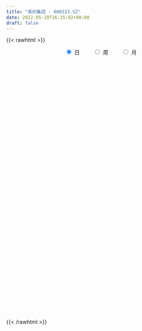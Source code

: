 ```yaml
---
title: "美的集团 - 000333.SZ"
date: 2022-05-20T16:35:02+08:00
draft: false
---
```

{{< rawhtml >}}
    <div style="text-align: center">
        <label style="padding: 1rem;"><input style="margin-right: .5rem" type="radio" name="period" value="D" checked onclick="period_change(this)">日</label>
        <label style="padding: 1rem;"><input style="margin-right: .5rem" type="radio" name="period" value="W" onclick="period_change(this)">周</label>
        <label style="padding: 1rem;"><input style="margin-right: .5rem" type="radio" name="period" value="M" onclick="period_change(this)">月</label>
    </div>
    <div id="chart" style="height: 700px;"></div> 
    <script type="text/javascript">
        const D_v = [273334.64,273410.35,329507.62,304811.13,418092.3,268555.15,225052.69,735330.9300000001,502224.28,360149.44,417467.44,360381.91,296156.6,387415.14,523951.01,473370.82,342846.54,416690.46,283066.03,277274.99,320893.44,251380.05,320755.63,465213.67,445900.3,449701.85,299292.38,388178.63,477386.43,410341.69,434043.58,287028.16,412552.01,306845.68,349799.11,284444.13,446417.83,403184.36,780811.02,410636.62,559597.61,359770.37,290798.3,404955.49,474532.41,334055.15,319702.43,456910.25,305611.68,230947.8,515186.57,428837.59,424513.36,570128.8100000001,618698.75,477829.07,392712.65,419778.74,544452.6,899927.6800000001,426362.29,453382.68,344817.66,513619.21,323715.45,285607.14,305392.65,303013.04,663055.8199999999,414103.11,326173.17,328662.21,301298.22,242164.01,387440.22,253518.79,305609.14,245560.8,453444.2,319641.02,541204.72,427612.83,286807.84,396106.16,389370.22,266823.59,223508.46,210795.81,212937.72,307033.35,396306.58,294662.22,260977.37,239677.87,199430.38,273724.09,332664.6,347514.38,295308.2,218791.16,416133.73,234492.47,215990.19,160558.9,162333.58,204251.07,219018.73,181044.97,302766.09,205973.02,819479.36,430581.06,396448.1,678497.0,277978.6,282021.16,748110.6899999999,339795.98,221362.9,236740.66,186306.32,149609.96,227670.37,237357.91,363320.28,266143.92,214973.17,211401.9,143903.3,194134.31,251029.95,229662.39,224157.18,252709.93,181103.45,140483.78,200021.0,195436.71,180101.01,172928.4,217091.79,281560.18,459961.0,244486.18,587205.74,297742.71,543929.76,253301.23,165669.27,153603.53,204678.41,206579.79,317596.6,224831.08,196541.81,163774.82,275623.36,512720.47,215842.58,218290.08,216733.93,310408.01,613699.22,341889.49,437220.85,352521.63,336945.29,384641.29,267325.85,209969.9,203811.36,213077.18,404010.59,506621.97,302262.21,169130.71,251851.51,179965.04,258965.59,269219.24,212957.84,252227.89,308211.3,400938.08,263156.15,198336.4,226625.61,189392.58,177123.19,153925.11,107090.58,363014.46,195985.6,418996.69,224170.97,483623.95,406334.96,247869.34,262305.56,305204.27,476452.42,577686.7,562758.0699999999,473628.69,356389.96,319186.08,499267.66,529457.8100000001,522664.37,368393.05,306417.15,194039.69,243737.29,236786.7,252163.69,215852.82,252429.58,339002.53,251335.97,457751.7,307531.72,269420.29,226827.29,338124.28,297174.87,211986.59,427416.64,212421.1,154682.05,168494.54,216628.22,279999.54,244698.29,325600.68,632045.89,375710.41,252589.16,575241.01,467907.22,212169.98,215296.84,300571.37,359115.06,225790.89,244320.11,286645.01,228313.67,222697.49,201958.9,266084.69]
const D_histogram = [0.0,-0.0669383476,-0.2378646729,-0.2511301976,-0.1223873863,-0.0687680049,-0.0617615488,0.1585455537,0.3429799925,0.4819654181,0.6109854674,0.7237207871,0.7261032093,0.5987243877,0.385319917,0.1721030917,0.0795870901,-0.0906774986,-0.2131109725,-0.3465241902,-0.4669104023,-0.5506966833,-0.5905792327,-0.6767263883,-0.7449696253,-0.6358951605,-0.630548216,-0.5690816124,-0.6109352231,-0.6450383852,-0.5044616966,-0.3793194085,-0.2733757833,-0.1799289327,-0.2130369806,-0.2173087321,-0.0777046077,-0.1109718781,-0.2990961614,-0.3625018666,-0.256156137,-0.1868888143,-0.1702319111,-0.0402547622,0.1923180515,0.2914944321,0.2992826185,0.2078567551,0.1804561325,0.1323072465,0.0038149866,-0.045139771,-0.1468719364,-0.3360048434,-0.6330560233,-0.6514343642,-0.6113986495,-0.5233300173,-0.2579695247,0.2500574974,0.5147537311,0.6654927366,0.7698483172,0.9444820324,1.0408147321,0.9976847628,0.8613857235,0.7803618931,0.908121809,0.8408023638,0.8244931081,0.6055591727,0.4369229798,0.2151211769,0.0528197216,-0.1429342479,-0.3407717865,-0.4592063535,-0.6284693684,-0.7018607125,-0.5099652848,-0.3591633439,-0.1895123777,0.0619870719,0.2761574241,0.3784928424,0.3789779716,0.3836591909,0.2749788093,0.0282020851,-0.251415281,-0.450869825,-0.4048016331,-0.4928782033,-0.4748605747,-0.4093526674,-0.2470185551,-0.027475234,0.1162857766,0.1619888398,0.3712951057,0.3956339448,0.4269437934,0.3859800404,0.2850298392,0.262166365,0.145257406,0.0798610174,-0.0821046867,-0.0776641136,0.2358756211,0.2845606091,0.1461701085,-0.1433974815,-0.2480083707,-0.2606371482,0.0019846265,0.0378978345,-0.0377074929,0.0052718698,0.0328825546,0.0276401004,-0.0700962043,-0.0916109196,0.0559624254,0.1529581458,0.224306672,0.271499526,0.2449379753,0.0919342968,-0.0259341904,-0.1046936475,-0.1820145987,-0.1799372921,-0.2356453299,-0.2807187001,-0.335907307,-0.3778228537,-0.3592210855,-0.3538987655,-0.3665829707,-0.2620557222,-0.0729904024,0.0380634248,0.2519424101,0.3557490521,0.4717421415,0.3999556065,0.2899052266,0.2088433279,0.0380433384,-0.0129335594,0.0847317135,0.1330421465,0.1769383046,0.2121724102,0.2779372935,0.4378912008,0.4368995822,0.4055624093,0.349541852,0.3886802697,0.4436816031,0.3643321434,0.4651176975,0.4950518405,0.3362049575,0.1227540657,-0.1548551986,-0.3531110364,-0.4042781277,-0.4081505717,-0.2753090673,0.0300595944,0.1339272405,0.161907337,0.0830509077,0.061791293,-0.0723656349,-0.2656195113,-0.2860670109,-0.3177324862,-0.1823755226,-0.2827784768,-0.3061487951,-0.3833364558,-0.4784867752,-0.435865669,-0.4549135719,-0.3982599641,-0.3619524704,-0.4817892531,-0.5108719406,-0.6392887594,-0.6941420693,-0.7762871556,-0.6773715338,-0.6613413663,-0.6225667029,-0.6224803909,-0.7741406348,-0.9894999708,-1.0710575646,-1.08819952,-0.9875596748,-1.0203378617,-1.1071689777,-0.9093739305,-0.5976363585,-0.3258261563,-0.1340292537,0.0348822771,0.1352050336,0.1971812571,0.1631394042,0.1469091804,0.087475729,0.2272413799,0.3340449835,0.5159366991,0.6199475819,0.6350936741,0.6139975528,0.4677837208,0.5082086673,0.4740756231,0.5866492159,0.642262087,0.5933380768,0.5317970224,0.4981852218,0.3684718392,0.3421134446,0.1998957937,-0.0960088892,-0.1795879133,-0.1974086204,0.0590289566,0.3333900318,0.4691876136,0.4244325055,0.4006299792,0.38008395,0.2966957817,0.3186515308,0.272016838,0.3118509988,0.2786387734,0.1975575707,0.210888542]
const D_fast = [0.0,-0.0836729345,-0.314065428,-0.3901135022,-0.2919675374,-0.2555401572,-0.2639740883,-0.0040305974,0.2661488396,0.5256256197,0.8073920358,1.1010575522,1.2849657768,1.3072680521,1.1901935607,1.0200025084,0.9473832792,0.7544493158,0.5787380988,0.3586938336,0.1215800209,-0.0998804309,-0.2874077885,-0.5427365412,-0.7972221846,-0.8471215099,-0.9994116193,-1.0802154189,-1.2748028353,-1.4701655937,-1.4557043293,-1.4253918933,-1.3877922139,-1.3393275965,-1.4256948895,-1.484293824,-1.3641158516,-1.4251260915,-1.6880244151,-1.842055587,-1.7997488916,-1.7772037726,-1.8031048471,-1.6831913887,-1.4025390622,-1.2304890735,-1.1478802325,-1.1873419071,-1.1696284966,-1.184700571,-1.3122390843,-1.3724787846,-1.5109289341,-1.7840630519,-2.2393782377,-2.4206151697,-2.5334291173,-2.5761929895,-2.3753248781,-1.8047834816,-1.4113988151,-1.0942866255,-0.7974689655,-0.3867147423,-0.0301783595,0.1761128619,0.2551602534,0.3692268963,0.7240172644,0.8668984103,1.0567124315,0.9891682894,0.9297628414,0.7617413327,0.6126448078,0.3811572763,0.0981267912,-0.1351093643,-0.4614897213,-0.7103462435,-0.645942137,-0.5849310321,-0.4626581603,-0.1956619427,0.0875477655,0.2845063944,0.3797360164,0.4803320335,0.4403963543,0.2006701514,-0.141801035,-0.4539730353,-0.5091052516,-0.7204013727,-0.8210988878,-0.8579291473,-0.7573496738,-0.5446751612,-0.3718427065,-0.2856424333,0.016487609,0.1397349343,0.2777807313,0.3333119884,0.3036192469,0.346297364,0.2657027565,0.2202716223,0.0377797466,0.0228042912,0.3953129312,0.5151380715,0.413290098,0.0878731376,-0.0787398443,-0.1565279089,0.1065900224,0.1519776892,0.0669454886,0.1112428187,0.1470741421,0.148741713,0.0334813572,-0.010936088,0.1506278634,0.2858631203,0.4132883145,0.5283560499,0.5630289931,0.4330088888,0.308656854,0.203723985,0.0808993842,0.0379923677,-0.0766270026,-0.1918800477,-0.3310454814,-0.4674167416,-0.5386202447,-0.6217726161,-0.7261025639,-0.687089246,-0.5162715268,-0.3957018434,-0.1188372556,0.0739066494,0.3078352741,0.3360376408,0.2984635675,0.2696125008,0.1083233459,0.0541130583,0.1729612596,0.2545322292,0.3426629634,0.4309401715,0.5661893783,0.8356160858,0.9438493627,1.0139027921,1.0452676979,1.181576183,1.3474979172,1.3592314933,1.5762964718,1.729993575,1.6551979313,1.472435556,1.156112492,0.869578895,0.7173422718,0.611432185,0.6754464225,0.9883299828,1.125679439,1.1941363697,1.1360426674,1.1302308759,0.9779825393,0.7183237851,0.6263595328,0.5152609359,0.6050240188,0.4339264454,0.3340189284,0.1609971538,-0.0537748594,-0.1201201705,-0.2528964664,-0.2958078497,-0.3499884736,-0.5902725695,-0.7470732422,-1.0353122508,-1.263701078,-1.5399179532,-1.6103452149,-1.7596503889,-1.8765174012,-2.0320511869,-2.3772465896,-2.8399809182,-3.1893029032,-3.4784947386,-3.6247448121,-3.9126074644,-4.2762308249,-4.3057792603,-4.143450778,-3.9530971148,-3.7948075256,-3.6171754255,-3.4830514106,-3.3717798729,-3.3650368747,-3.3445398034,-3.3821043225,-3.1855283267,-2.9952134772,-2.6843375869,-2.4253398085,-2.2514202978,-2.119017031,-2.1482849327,-1.9808078194,-1.8964219578,-1.637186061,-1.4210076682,-1.3215971592,-1.2501889579,-1.1592544532,-1.1968498759,-1.1376799094,-1.2299236118,-1.5498305171,-1.6783065195,-1.7454793816,-1.4742845656,-1.1165759824,-0.8634814972,-0.802128479,-0.7257735105,-0.6512985521,-0.6605127751,-0.5588941432,-0.5375246265,-0.419727716,-0.3832802481,-0.4149720581,-0.3489189514]
const D_slow = [0.0,-0.0167345869,-0.0762007551,-0.1389833045,-0.1695801511,-0.1867721523,-0.2022125395,-0.1625761511,-0.076831153,0.0436602016,0.1964065684,0.3773367652,0.5588625675,0.7085436644,0.8048736437,0.8478994166,0.8677961891,0.8451268145,0.7918490713,0.7052180238,0.5884904232,0.4508162524,0.3031714442,0.1339898471,-0.0522525592,-0.2112263493,-0.3688634033,-0.5111338064,-0.6638676122,-0.8251272085,-0.9512426327,-1.0460724848,-1.1144164306,-1.1593986638,-1.2126579089,-1.2669850919,-1.2864112439,-1.3141542134,-1.3889282537,-1.4795537204,-1.5435927546,-1.5903149582,-1.632872936,-1.6429366266,-1.5948571137,-1.5219835057,-1.447162851,-1.3951986622,-1.3500846291,-1.3170078175,-1.3160540708,-1.3273390136,-1.3640569977,-1.4480582085,-1.6063222144,-1.7691808054,-1.9220304678,-2.0528629721,-2.1173553533,-2.054840979,-1.9261525462,-1.7597793621,-1.5673172827,-1.3311967747,-1.0709930916,-0.8215719009,-0.6062254701,-0.4111349968,-0.1841045445,0.0260960464,0.2322193234,0.3836091166,0.4928398616,0.5466201558,0.5598250862,0.5240915242,0.4388985776,0.3240969892,0.1669796471,-0.008485531,-0.1359768522,-0.2257676882,-0.2731457826,-0.2576490146,-0.1886096586,-0.093986448,0.0007580449,0.0966728426,0.1654175449,0.1724680662,0.109614246,-0.0031032103,-0.1043036185,-0.2275231694,-0.3462383131,-0.4485764799,-0.5103311187,-0.5171999272,-0.4881284831,-0.4476312731,-0.3548074967,-0.2558990105,-0.1491630621,-0.052668052,0.0185894078,0.084130999,0.1204453505,0.1404106049,0.1198844332,0.1004684048,0.1594373101,0.2305774624,0.2671199895,0.2312706191,0.1692685264,0.1041092394,0.104605396,0.1140798546,0.1046529814,0.1059709489,0.1141915875,0.1211016126,0.1035775615,0.0806748316,0.094665438,0.1329049744,0.1889816424,0.2568565239,0.3180910178,0.341074592,0.3345910444,0.3084176325,0.2629139829,0.2179296598,0.1590183273,0.0888386523,0.0048618256,-0.0895938878,-0.1793991592,-0.2678738506,-0.3595195933,-0.4250335238,-0.4432811244,-0.4337652682,-0.3707796657,-0.2818424027,-0.1639068673,-0.0639179657,0.008558341,0.0607691729,0.0702800075,0.0670466177,0.0882295461,0.1214900827,0.1657246588,0.2187677614,0.2882520847,0.3977248849,0.5069497805,0.6083403828,0.6957258458,0.7928959133,0.9038163141,0.9948993499,1.1111787743,1.2349417344,1.3189929738,1.3496814902,1.3109676906,1.2226899315,1.1216203995,1.0195827566,0.9507554898,0.9582703884,0.9917521985,1.0322290328,1.0529917597,1.0684395829,1.0503481742,0.9839432964,0.9124265437,0.8329934221,0.7873995415,0.7167049222,0.6401677235,0.5443336095,0.4247119158,0.3157454985,0.2020171055,0.1024521145,0.0119639969,-0.1084833164,-0.2362013016,-0.3960234914,-0.5695590087,-0.7636307976,-0.9329736811,-1.0983090226,-1.2539506984,-1.4095707961,-1.6031059548,-1.8504809475,-2.1182453386,-2.3902952186,-2.6371851373,-2.8922696027,-3.1690618472,-3.3964053298,-3.5458144194,-3.6272709585,-3.6607782719,-3.6520577026,-3.6182564442,-3.56896113,-3.5281762789,-3.4914489838,-3.4695800516,-3.4127697066,-3.3292584607,-3.2002742859,-3.0452873905,-2.8865139719,-2.7330145837,-2.6160686535,-2.4890164867,-2.3704975809,-2.2238352769,-2.0632697552,-1.914935236,-1.7819859804,-1.6574396749,-1.5653217151,-1.479793354,-1.4298194055,-1.4538216279,-1.4987186062,-1.5480707613,-1.5333135221,-1.4499660142,-1.3326691108,-1.2265609844,-1.1264034896,-1.0313825021,-0.9572085567,-0.877545674,-0.8095414645,-0.7315787148,-0.6619190215,-0.6125296288,-0.5598074933]
const D_data = [['2021-05-11', 75.6423, 76.799, 75.0835, 77.4461],['2021-05-12', 77.348, 75.7501, 74.9462, 77.348],['2021-05-13', 74.6227, 73.6718, 73.5247, 74.9952],['2021-05-14', 73.8188, 74.9364, 72.1719, 75.0639],['2021-05-17', 75.4854, 76.8579, 75.3678, 77.7892],['2021-05-18', 78.2303, 76.3089, 75.6815, 78.4264],['2021-05-19', 75.5344, 75.8089, 74.9952, 76.2305],['2021-05-20', 77.4461, 79.1126, 76.0442, 79.2695],['2021-05-21', 79.5048, 79.9459, 79.2793, 81.4654],['2021-05-24', 81.0047, 80.5831, 79.3577, 81.3674],['2021-05-25', 81.338, 81.6419, 80.7204, 82.5438],['2021-05-26', 82.2497, 82.6712, 80.8282, 83.3182],['2021-05-27', 83.3182, 82.2497, 81.7889, 83.3575],['2021-05-28', 81.6419, 80.9066, 80.3871, 81.6517],['2021-05-31', 81.0733, 79.4067, 78.1715, 81.0733],['2021-06-01', 79.3185, 78.5931, 77.7598, 79.3185],['2021-06-02', 79.4, 79.5, 78.5, 79.5],['2021-06-03', 79.5, 77.93, 77.48, 79.84],['2021-06-04', 77.41, 77.73, 76.53, 78.5],['2021-06-07', 77.75, 76.78, 76.15, 77.77],['2021-06-08', 76.9, 76.02, 75.63, 77.3],['2021-06-09', 76.27, 75.59, 75.2, 76.62],['2021-06-10', 75.7, 75.4, 74.9, 75.94],['2021-06-11', 75.4, 74.0, 73.51, 75.6],['2021-06-15', 73.87, 73.24, 72.0, 74.5],['2021-06-16', 73.9, 75.0, 73.2, 75.26],['2021-06-17', 75.2, 73.46, 73.3, 75.33],['2021-06-18', 73.33, 73.8, 72.16, 74.21],['2021-06-21', 73.82, 72.0, 71.17, 73.83],['2021-06-22', 71.9, 71.28, 70.88, 72.88],['2021-06-23', 71.21, 73.17, 70.7, 73.29],['2021-06-24', 74.5, 73.2, 72.71, 74.5],['2021-06-25', 73.57, 73.17, 72.58, 73.78],['2021-06-28', 73.18, 73.21, 72.5, 73.9],['2021-06-29', 73.78, 71.46, 71.24, 73.8],['2021-06-30', 71.1, 71.37, 70.85, 71.9],['2021-07-01', 71.3, 73.24, 70.56, 73.39],['2021-07-02', 72.63, 71.1, 70.66, 72.75],['2021-07-05', 70.28, 68.2, 66.78, 70.37],['2021-07-06', 67.66, 68.61, 66.81, 69.35],['2021-07-07', 68.95, 70.39, 68.61, 71.95],['2021-07-08', 70.0, 70.0, 68.86, 70.79],['2021-07-09', 69.55, 69.2, 68.71, 70.58],['2021-07-12', 69.64, 70.7, 68.92, 71.5],['2021-07-13', 70.78, 72.8, 70.58, 73.33],['2021-07-14', 72.45, 72.0, 71.56, 72.8],['2021-07-15', 72.0, 71.17, 70.61, 72.35],['2021-07-16', 71.3, 69.7, 68.8, 71.3],['2021-07-19', 69.79, 70.14, 68.6, 70.3],['2021-07-20', 69.66, 69.61, 69.01, 70.22],['2021-07-21', 69.72, 67.99, 67.81, 69.92],['2021-07-22', 67.99, 68.3, 66.98, 69.89],['2021-07-23', 68.3, 66.96, 66.51, 68.88],['2021-07-26', 65.58, 64.68, 63.87, 66.07],['2021-07-27', 64.67, 61.4, 61.4, 64.98],['2021-07-28', 61.4, 63.28, 61.11, 63.8],['2021-07-29', 64.5, 63.3, 62.63, 64.5],['2021-07-30', 63.09, 63.51, 61.96, 64.08],['2021-08-02', 63.5, 66.08, 62.58, 66.66],['2021-08-03', 65.5, 70.92, 65.18, 72.26],['2021-08-04', 70.4, 69.99, 69.73, 71.68],['2021-08-05', 69.45, 69.9, 69.09, 71.61],['2021-08-06', 70.0, 70.35, 68.05, 71.05],['2021-08-09', 69.6, 72.47, 69.37, 73.5],['2021-08-10', 72.1, 72.85, 70.83, 72.85],['2021-08-11', 72.34, 71.93, 71.87, 73.55],['2021-08-12', 71.5, 70.92, 70.6, 72.47],['2021-08-13', 70.92, 71.61, 69.8, 71.98],['2021-08-16', 71.61, 74.99, 71.45, 75.45],['2021-08-17', 74.98, 73.4, 73.11, 75.5],['2021-08-18', 73.39, 74.5, 72.7, 75.0],['2021-08-19', 74.96, 71.94, 71.87, 75.28],['2021-08-20', 70.99, 72.0, 69.79, 72.49],['2021-08-23', 71.7, 70.61, 70.13, 72.55],['2021-08-24', 70.2, 70.5, 68.18, 71.15],['2021-08-25', 70.1, 69.15, 69.0, 70.7],['2021-08-26', 69.14, 67.93, 67.51, 69.65],['2021-08-27', 67.93, 67.8, 67.38, 68.98],['2021-08-30', 67.95, 65.98, 65.31, 68.11],['2021-08-31', 65.9, 66.0, 65.26, 67.89],['2021-09-01', 66.51, 69.15, 65.18, 69.85],['2021-09-02', 69.58, 69.19, 67.85, 69.58],['2021-09-03', 68.97, 70.04, 68.2, 70.13],['2021-09-06', 70.12, 72.12, 70.11, 73.24],['2021-09-07', 72.7, 73.02, 71.81, 73.93],['2021-09-08', 73.0, 72.72, 72.21, 73.65],['2021-09-09', 72.72, 72.02, 71.23, 73.35],['2021-09-10', 72.02, 72.4, 71.1, 73.0],['2021-09-13', 72.32, 70.98, 70.73, 72.69],['2021-09-14', 71.0, 68.43, 68.21, 71.4],['2021-09-15', 68.01, 66.52, 65.8, 68.42],['2021-09-16', 66.52, 65.95, 65.8, 67.18],['2021-09-17', 66.36, 68.26, 66.09, 68.28],['2021-09-22', 67.0, 66.08, 65.88, 67.3],['2021-09-23', 66.76, 66.79, 66.0, 67.1],['2021-09-24', 66.5, 67.2, 66.09, 68.2],['2021-09-27', 67.19, 68.7, 66.77, 70.39],['2021-09-28', 68.07, 70.27, 67.31, 70.5],['2021-09-29', 69.95, 70.27, 69.28, 70.9],['2021-09-30', 70.27, 69.6, 69.5, 71.13],['2021-10-08', 70.2, 72.5, 69.75, 72.58],['2021-10-11', 72.7, 71.08, 71.08, 73.1],['2021-10-12', 71.11, 71.62, 70.08, 72.58],['2021-10-13', 72.0, 71.0, 70.25, 72.22],['2021-10-14', 71.03, 70.13, 69.65, 71.62],['2021-10-15', 71.0, 71.0, 70.36, 71.78],['2021-10-18', 71.0, 69.62, 69.0, 71.0],['2021-10-19', 69.31, 69.88, 69.05, 70.46],['2021-10-20', 70.0, 68.07, 68.02, 70.5],['2021-10-21', 68.28, 69.68, 68.04, 69.79],['2021-10-22', 69.97, 74.5, 69.95, 75.0],['2021-10-25', 73.99, 72.4, 71.6, 74.3],['2021-10-26', 71.75, 70.02, 70.02, 71.98],['2021-10-27', 69.06, 67.0, 67.0, 69.45],['2021-10-28', 66.5, 68.12, 66.04, 68.35],['2021-10-29', 67.43, 68.77, 67.3, 69.5],['2021-11-01', 71.27, 72.81, 70.65, 73.92],['2021-11-02', 72.81, 70.81, 70.38, 73.39],['2021-11-03', 70.03, 69.32, 69.32, 71.5],['2021-11-04', 70.0, 70.72, 69.49, 71.24],['2021-11-05', 70.31, 70.75, 69.79, 71.81],['2021-11-08', 70.63, 70.44, 69.8, 70.96],['2021-11-09', 70.35, 69.0, 68.37, 70.35],['2021-11-10', 68.69, 69.58, 68.02, 69.8],['2021-11-11', 69.19, 72.04, 68.9, 72.36],['2021-11-12', 71.88, 72.17, 71.6, 73.88],['2021-11-15', 72.0, 72.48, 71.5, 73.0],['2021-11-16', 73.0, 72.73, 72.39, 73.5],['2021-11-17', 72.25, 72.11, 71.52, 73.2],['2021-11-18', 71.83, 70.22, 69.98, 71.84],['2021-11-19', 70.22, 70.0, 69.31, 70.5],['2021-11-22', 69.73, 69.95, 69.5, 70.28],['2021-11-23', 69.94, 69.47, 69.02, 69.94],['2021-11-24', 70.15, 70.15, 69.02, 70.37],['2021-11-25', 70.0, 69.14, 69.08, 70.0],['2021-11-26', 69.0, 68.81, 68.58, 69.45],['2021-11-29', 67.99, 68.17, 67.72, 68.58],['2021-11-30', 67.86, 67.78, 67.67, 69.15],['2021-12-01', 67.67, 68.16, 67.2, 68.2],['2021-12-02', 67.38, 67.74, 67.11, 67.97],['2021-12-03', 67.71, 67.16, 66.68, 67.71],['2021-12-06', 67.16, 68.57, 67.11, 68.78],['2021-12-07', 69.1, 70.23, 69.1, 70.4],['2021-12-08', 70.39, 69.99, 69.0, 70.45],['2021-12-09', 71.5, 72.22, 70.88, 72.75],['2021-12-10', 71.66, 71.9, 70.7, 72.4],['2021-12-13', 72.75, 72.95, 72.52, 75.27],['2021-12-14', 72.25, 71.05, 71.05, 72.48],['2021-12-15', 70.99, 70.35, 70.18, 71.41],['2021-12-16', 70.45, 70.4, 69.82, 70.88],['2021-12-17', 70.09, 68.7, 68.7, 70.26],['2021-12-20', 68.88, 69.62, 68.81, 70.34],['2021-12-21', 69.61, 71.65, 69.5, 72.13],['2021-12-22', 71.45, 71.53, 70.03, 71.9],['2021-12-23', 71.09, 71.87, 71.0, 72.87],['2021-12-24', 71.33, 72.16, 70.83, 72.25],['2021-12-27', 72.2, 73.05, 71.9, 74.0],['2021-12-28', 73.05, 75.18, 73.05, 75.46],['2021-12-29', 75.0, 74.01, 73.75, 75.55],['2021-12-30', 74.0, 73.96, 73.18, 74.5],['2021-12-31', 73.9, 73.81, 72.78, 74.44],['2022-01-04', 74.0, 75.36, 73.6, 75.5],['2022-01-05', 75.4, 76.27, 74.74, 79.83],['2022-01-06', 75.81, 74.98, 74.8, 78.19],['2022-01-07', 75.48, 77.78, 75.01, 78.48],['2022-01-10', 78.2, 77.8, 77.0, 80.88],['2022-01-11', 77.02, 75.6, 75.5, 78.82],['2022-01-12', 76.09, 74.28, 73.03, 76.32],['2022-01-13', 74.58, 72.32, 72.2, 75.36],['2022-01-14', 72.1, 72.0, 71.4, 72.85],['2022-01-17', 72.1, 73.03, 71.72, 73.44],['2022-01-18', 72.81, 73.3, 72.02, 73.68],['2022-01-19', 73.7, 75.23, 73.46, 76.19],['2022-01-20', 75.19, 78.62, 75.11, 78.8],['2022-01-21', 78.12, 77.41, 76.63, 78.82],['2022-01-24', 76.8, 77.08, 76.5, 79.03],['2022-01-25', 76.8, 75.85, 75.22, 78.8],['2022-01-26', 76.47, 76.51, 75.54, 77.53],['2022-01-27', 75.75, 74.82, 74.51, 76.77],['2022-01-28', 74.83, 73.2, 73.03, 76.0],['2022-02-07', 74.5, 74.7, 73.38, 75.64],['2022-02-08', 74.4, 74.3, 73.0, 74.9],['2022-02-09', 74.6, 76.59, 73.9, 77.07],['2022-02-10', 76.1, 73.65, 73.5, 76.61],['2022-02-11', 73.15, 74.14, 72.48, 74.6],['2022-02-14', 73.5, 73.0, 71.6, 73.53],['2022-02-15', 72.72, 72.03, 71.9, 73.3],['2022-02-16', 72.18, 73.3, 71.8, 73.49],['2022-02-17', 73.01, 72.27, 72.11, 73.8],['2022-02-18', 71.79, 73.0, 71.31, 73.14],['2022-02-21', 72.8, 72.7, 72.0, 72.82],['2022-02-22', 72.1, 70.17, 69.25, 72.15],['2022-02-23', 70.05, 70.48, 69.7, 70.64],['2022-02-24', 69.52, 68.3, 67.46, 69.76],['2022-02-25', 68.75, 68.12, 67.81, 68.95],['2022-02-28', 67.5, 66.72, 65.5, 67.62],['2022-03-01', 66.61, 68.33, 65.68, 68.39],['2022-03-02', 67.5, 66.92, 66.2, 67.5],['2022-03-03', 67.25, 66.67, 65.95, 67.25],['2022-03-04', 65.95, 65.6, 65.09, 66.33],['2022-03-07', 64.58, 62.51, 62.04, 64.58],['2022-03-08', 61.9, 59.76, 59.7, 63.0],['2022-03-09', 59.28, 59.52, 56.61, 60.01],['2022-03-10', 61.21, 58.87, 58.12, 61.39],['2022-03-11', 58.3, 59.38, 57.33, 59.67],['2022-03-14', 58.02, 56.69, 56.69, 59.09],['2022-03-15', 56.2, 54.4, 54.28, 57.23],['2022-03-16', 56.2, 56.99, 54.25, 57.31],['2022-03-17', 59.44, 58.7, 57.61, 59.68],['2022-03-18', 58.7, 58.9, 57.65, 59.01],['2022-03-21', 59.03, 58.45, 58.0, 59.55],['2022-03-22', 58.1, 58.58, 58.02, 58.94],['2022-03-23', 58.73, 58.0, 57.93, 58.86],['2022-03-24', 57.5, 57.58, 57.11, 57.82],['2022-03-25', 57.59, 56.09, 56.05, 57.92],['2022-03-28', 55.87, 55.8, 54.8, 56.16],['2022-03-29', 56.11, 54.65, 54.46, 56.23],['2022-03-30', 54.99, 57.0, 54.95, 57.0],['2022-03-31', 56.9, 57.0, 56.22, 57.2],['2022-04-01', 56.5, 58.6, 55.81, 59.24],['2022-04-06', 58.05, 58.41, 57.9, 59.18],['2022-04-07', 57.65, 57.7, 57.61, 59.12],['2022-04-08', 57.7, 57.33, 56.84, 57.92],['2022-04-11', 57.45, 55.36, 55.27, 57.47],['2022-04-12', 55.74, 57.44, 55.29, 57.5],['2022-04-13', 56.98, 56.57, 56.43, 57.45],['2022-04-14', 57.02, 58.72, 57.02, 59.08],['2022-04-15', 58.32, 58.65, 58.16, 59.3],['2022-04-18', 58.5, 57.57, 57.53, 58.5],['2022-04-19', 57.65, 57.3, 57.06, 58.15],['2022-04-20', 57.75, 57.56, 57.0, 58.89],['2022-04-21', 57.1, 56.03, 55.6, 57.99],['2022-04-22', 55.6, 56.97, 54.68, 57.52],['2022-04-25', 56.55, 55.07, 55.03, 57.49],['2022-04-26', 55.07, 51.79, 51.51, 55.47],['2022-04-27', 50.73, 53.1, 50.5, 53.35],['2022-04-28', 53.5, 53.28, 52.07, 53.7],['2022-04-29', 54.0, 57.09, 53.28, 57.29],['2022-05-05', 58.05, 58.7, 57.85, 59.38],['2022-05-06', 57.6, 58.2, 57.39, 58.5],['2022-05-09', 57.25, 56.36, 55.77, 57.52],['2022-05-10', 55.23, 56.6, 55.0, 56.89],['2022-05-11', 56.48, 56.68, 56.0, 57.5],['2022-05-12', 56.58, 55.74, 55.28, 56.58],['2022-05-13', 56.52, 57.01, 56.2, 57.17],['2022-05-16', 57.52, 56.2, 55.55, 58.75],['2022-05-17', 56.0, 57.39, 55.7, 57.5],['2022-05-18', 57.5, 56.63, 55.92, 57.67],['2022-05-19', 55.79, 55.82, 55.33, 56.19],['2022-05-20', 55.9, 56.9, 55.36, 57.12]]
const W_v = [2538988.0699999998,2022415.1500000001,1121063.6899999999,2210182.77,2097691.7800000003,2730427.2900000005,2530305.6699999999,2325642.6400000001,1917851.72,1912900.9299999999,1980704.4199999999,1594961.6700000002,1391359.76,1208145.51,1381414.74,1512953.5800000001,1059481.28,1420187.8500000001,1741484.1000000001,1232427.0899999999,1616956.7399999998,1304667.3899999999,1484523.4000000001,1559948.97,2641014.79,1969665.1400000001,2603656.6000000001,1720382.99,1864204.3300000001,1691101.1699999999,1523519.3799999999,1697622.3199999998,1535504.8200000001,1833841.29,1608288.28,1787181.1000000001,1635603.8500000001,3011950.7899999996,853056.5,432028.98,1646644.1800000002,1383374.73,1636289.46,1557492.6099999999,2083428.0799999998,1100574.9099999999,1742115.8799999999,2038303.3800000001,1761284.9399999999,917595.5,1279155.1899999999,1322929.8399999999,1235906.2,1496941.0499999998,1789104.3200000001,2192909.6000000001,1553676.3199999998,1653678.7400000002,3072904.5499999998,1909370.5700000001,1828185.3499999999,2182647.1200000001,2228807.77,2083998.1000000001,1567488.3200000001,1454765.4199999999,1603477.4300000002,1172230.6600000001,3359633.0999999996,1529509.3599999999,1209636.75,1119884.23,916047.15,1371577.8899999999,1942530.2,1281727.51,950725.3900000001,628975.86,1847648.1299999999,1519753.3300000001,1218182.2,1705514.1899999999,1670664.3700000001,1409708.4199999999,2149388.6699999999,2143045.8500000001,2067637.9899999998,1589168.51,1420623.5,2447422.8799999999,2319977.9699999997,1712055.1899999999,1780451.0800000001,907442.39,1381087.2,1524250.7799999998,1417598.23,806992.8400000001,1168466.5699999998,1587674.74,1424787.7,2178763.4700000002,1148530.02,1116575.3900000001,809866.62,1357481.26,1056656.77,1152959.0499999998,999933.34,1248909.6799999999,1691490.72,935686.9099999999,1149239.01,1152260.3899999999,163708.44,1000349.8199999999,1004245.6299999999,821241.97,1956656.8900000001,1505521.8899999999,1378009.3299999998,978202.9500000002,1115592.1200000001,1106648.3799999999,966873.77,1024952.86,900678.4000000001,1014090.3,1343960.9500000002,1073858.51,1486485.55,2195906.25,1603618.1899999999,1562626.3,1729518.0800000001,1678979.5700000001,1720719.5999999999,2381755.5600000001,1779363.9700000002,1261692.6399999999,1228614.3700000001,1646415.26,1030788.6900000002,1013628.79,951941.75,1298653.9199999999,1140938.6699999999,990398.29,950054.6200000001,1176290.9100000001,1315880.3300000001,601263.55,1740982.49,1960046.1699999999,1895052.8199999998,2129753.5899999999,1456057.1699999999,1299577.49,1028315.87,1036992.3400000001,1257417.9199999999,1331912.21,1415706.0599999998,1290571.54,798595.7200000001,629187.46,251587.47,1053192.1500000001,883769.5699999998,1216253.3700000001,2087687.52,1663439.8299999998,1766702.5,1853646.8600000001,1485012.49,1508373.5499999998,1594849.6399999999,1399805.52,1111653.75,1832269.1899999999,1771928.6299999999,1748930.6700000002,1751335.9100000001,1662949.5700000001,1451357.1699999999,1634306.1699999999,3529780.96,2030669.3999999999,2262186.1399999997,1863055.0100000002,1477511.4299999999,1563602.3399999999,1061942.6799999999,1005026.4299999999,1433417.8400000001,1667592.1000000001,928454.6000000001,1730503.6000000001,2149255.3499999996,1821570.5300000003,2039924.8600000001,1635517.7799999998,1583073.1599999997,2021351.8699999999,1790691.1099999999,2401613.9199999999,1990155.7299999997,1905097.0,2479148.0200000005,2668942.9100000001,1731347.4900000002,2033292.5299999998,1434292.9600000002,2028710.6100000001,1486604.24,1471917.2399999998,712832.3400000001,1194278.3399999999,416133.73,977626.21,1728282.1699999999,2065525.9199999997,1732316.5499999998,1244102.4399999999,1015442.6299999999,1028116.73,965578.91,1870955.8099999998,1321182.2,1109324.1000000001,1439210.4199999999,1703217.5699999998,1551403.96,1629783.3100000001,1129132.0899999999,1437491.2600000002,945402.89,1309258.3,1705338.0800000001,2446915.8399999999,2238968.9699999997,1233144.52,1516372.6000000001,803779.3,1487123.48,1064502.6399999999,2161187.1499999999,680077.2,1345094.27,1205699.76]
const W_histogram = [0.0,0.0075432479,0.0536272484,0.3063946624,0.3759896401,0.7126417253,0.7994282032,0.7249808142,0.6648422472,0.5683268617,0.4394310816,0.2118708307,0.0580666718,-0.0821854544,-0.0161187353,-0.0463559101,-0.0650643323,-0.0237892446,0.1127253359,0.1866555285,0.4143057061,0.5206420057,0.7251734202,0.7961414402,0.941456265,0.9785747914,0.9552974593,0.6629029079,0.4111468442,0.3955316962,0.5052188126,0.4527454737,0.5138411744,0.6597296809,0.5322799682,0.6137443367,0.4764543975,-0.1294692065,-0.2510043106,-0.3120349152,-0.4449422692,-0.323687332,-0.275580534,-0.4625967311,-0.6851850181,-0.9058113885,-1.121444152,-1.2174045746,-1.2189495259,-1.140058835,-0.8896577747,-0.6918192558,-0.7398792339,-0.6494212131,-0.4190280664,-0.1648643322,-0.1609888942,-0.2425986474,-0.5741621433,-0.7315188169,-0.8712590837,-0.878474229,-1.1521927795,-1.0768385481,-1.1972607128,-1.1868392044,-1.0946163179,-1.0436678043,-0.9013738789,-0.8194035959,-0.5735133463,-0.4946256529,-0.468230482,-0.416889675,-0.263815988,-0.2383875133,-0.2480544249,-0.2080193145,0.0229766343,0.3252914368,0.5120966163,0.7662928793,0.9675335664,1.083063364,1.2918445729,1.20510698,1.2257612667,1.2231985893,1.1713811607,1.373020514,1.2877636609,1.3892124196,1.0353839346,0.9311012713,0.7088135959,0.4653321304,0.3400684411,0.2008489338,0.1772938135,0.2325475373,0.2247253614,0.4002260623,0.4429373592,0.2956197483,0.220818002,0.1022990706,-0.0894291819,-0.2784027548,-0.2827246311,-0.255718999,-0.155084981,-0.1070360145,-0.1728062603,-0.3048492387,-0.4001550405,-0.3422608147,-0.3179084666,-0.2286330687,0.1371814463,0.3912524671,0.3295884523,0.2095639796,0.0216262829,0.0037690515,0.1117134731,0.1220356026,0.0703507239,0.0834692052,0.1771386374,0.230095992,-0.0826326625,-0.4288926236,-0.583328169,-0.6306406147,-0.7147191473,-0.5733557393,-0.7018887848,-0.927285593,-1.0014904298,-1.0643010926,-0.9942489768,-0.8478155174,-0.591630456,-0.28970029,0.0769036315,0.3452540804,0.5097508101,0.7047575149,0.8841351176,1.0139185936,1.0259262898,0.9699088175,1.0446518504,1.0899462162,1.0800216645,1.1649206813,1.4679459279,1.4849257877,1.4866369434,1.2156641399,1.0079360577,0.6989159146,0.2709424509,0.2100278682,0.1266353364,0.1758822504,0.2108068542,0.2732379922,0.2801932163,0.404651256,1.1902769038,1.6025542335,1.7987191523,1.5409995691,1.2809358554,0.722304606,0.6085347624,0.7143547951,0.9869208118,1.3293188658,1.2008905634,1.0441156227,0.5550922089,0.2050137893,0.5192122091,0.0446825491,-0.6360445408,-1.3256722017,-1.9791976375,-2.3905295812,-2.7888272809,-2.6262067093,-2.850280934,-2.9162238331,-2.5907989257,-2.5098271857,-2.6681879673,-2.5586493927,-2.0464943279,-1.5625556445,-1.3821427479,-1.4335979885,-1.3991425038,-1.3368987209,-1.3493510662,-1.3940442783,-1.3002628469,-1.328410038,-1.4737870314,-1.0249776722,-0.5810375792,-0.2176185866,-0.2161467641,-0.0301351738,0.2695181366,0.2092624528,0.1226629396,0.2446208572,0.522256588,0.600925983,0.8684818411,0.6493858717,0.627305444,0.6927003857,0.578810866,0.4197416795,0.2103806212,0.3877880164,0.2907182985,0.4510632337,0.6478071044,1.0036319803,0.816003118,1.009843618,0.8163927209,0.7171363393,0.5477471992,0.1033533741,-0.3397380779,-0.9941366658,-1.3780945887,-1.7179720336,-1.6689781744,-1.6162424848,-1.3949544876,-1.2678950599,-1.0887953549,-0.8208054429,-0.6560591903,-0.4942419655]
const W_fast = [0.0,0.0094290598,0.0689198724,0.3982859521,0.5618783398,1.0766908563,1.3633343851,1.4701321995,1.5762041943,1.6217705242,1.6027325146,1.4281399713,1.2888524804,1.1280539906,1.1900910258,1.1482648736,1.1132903683,1.1486181449,1.3133140593,1.4339081341,1.7651347382,2.0016315392,2.3874563088,2.6574596888,3.0381385799,3.3199008042,3.5354478368,3.4087790124,3.2598096598,3.3430774359,3.5790692554,3.639782285,3.8293382792,4.140159206,4.1457794853,4.3806799379,4.3625035981,3.7242126926,3.5399265108,3.4008871774,3.156744256,3.1970773603,3.1762890248,2.8736236449,2.4797391034,2.0326598859,1.5366660844,1.1363545181,0.8300721853,0.6239481675,0.6519347841,0.6768184891,0.4437887025,0.3718914201,0.4975275501,0.7104752013,0.6741034158,0.5318440007,0.056739969,-0.2834964088,-0.6410514466,-0.8678851492,-1.4296518945,-1.6235073002,-2.0432446431,-2.3295329357,-2.5109641287,-2.7209325662,-2.8039821105,-2.9268627265,-2.8243508135,-2.8691195333,-2.9597819829,-3.0126635946,-2.9255439047,-2.9597123082,-3.0313928261,-3.0433625443,-2.806622437,-2.4229847752,-2.1081554417,-1.6623859588,-1.2192618801,-0.8329662415,-0.3012238894,-0.0866847373,0.2404098661,0.5436468361,0.7846746976,1.3295691795,1.5662532415,2.0150051051,1.9200226038,2.0485152584,2.0034309819,1.876282549,1.8360359699,1.7470286961,1.7677970291,1.8811876373,1.9295468017,2.2051040183,2.3585496549,2.2851369811,2.2655397354,2.1725955715,1.9585100235,1.699935762,1.6249327279,1.5880086103,1.649871383,1.6711613458,1.562189535,1.3539342469,1.158589685,1.1309187071,1.0757939386,1.1079110693,1.5080209459,1.8599050835,1.8806381817,1.813004704,1.630473578,1.6135586095,1.7494313993,1.7902624295,1.7561652317,1.7901510143,1.9281051059,2.0385864585,1.7051996384,1.2517165214,0.9514489337,0.7464763344,0.4837180149,0.4817424881,0.1777372464,-0.27948096,-0.6040584042,-0.9329443403,-1.1114544686,-1.1769748886,-1.0686974411,-0.8391923477,-0.4533625183,-0.0986985492,0.1932358829,0.5644319664,0.9648433485,1.3481064729,1.6165957416,1.8030554737,2.1389614691,2.456742389,2.7168232534,3.0929524406,3.7629641691,4.1511754758,4.5245458674,4.5574890988,4.6017450311,4.4674538666,4.1072160156,4.0988084,4.0470747023,4.1402921789,4.2279184962,4.3586591324,4.4356626606,4.6612835142,5.7444783879,6.557394276,7.2032389829,7.330769292,7.3909395421,7.0128844442,7.0512482912,7.3356570227,7.8549532423,8.5296810127,8.7014753512,8.8057293162,8.4554789546,8.1566539823,8.6006554544,8.1372964317,7.2975582066,6.2765124952,5.1281876501,4.1192233111,3.0237187912,2.5297876855,1.5931432272,0.7981443699,0.4758695459,-0.0706155105,-0.8960232839,-1.4261470576,-1.4256155748,-1.3323158025,-1.4974385928,-1.9072933306,-2.2226234718,-2.4946043691,-2.8443944811,-3.2375987627,-3.468883043,-3.8291327436,-4.3429564949,-4.1503915537,-3.8517108555,-3.5426965096,-3.595261378,-3.4167835812,-3.0497507366,-3.0576908073,-3.1136245856,-2.9305114537,-2.5223115759,-2.2934106851,-1.8087343668,-1.8654838682,-1.730737935,-1.4921678968,-1.4613547,-1.5154884666,-1.6722543696,-1.3978999703,-1.4222901136,-1.1491793699,-0.7904837232,-0.1837508522,-0.1673789349,0.2789224696,0.2895697526,0.3695974559,0.3371451156,-0.081410366,-0.6094363374,-1.5123690918,-2.2408506619,-3.0102211152,-3.3784717996,-3.7297967312,-3.8572473559,-4.0471616931,-4.1402608269,-4.0774722756,-4.0767408206,-4.0384840872]
const W_slow = [0.0,0.001885812,0.0152926241,0.0918912897,0.1858886997,0.364049131,0.5639061818,0.7451513854,0.9113619472,1.0534436626,1.163301433,1.2162691406,1.2307858086,1.210239445,1.2062097612,1.1946207837,1.1783547006,1.1724073895,1.2005887234,1.2472526056,1.3508290321,1.4809895335,1.6622828886,1.8613182486,2.0966823149,2.3413260127,2.5801503775,2.7458761045,2.8486628156,2.9475457396,3.0738504428,3.1870368112,3.3154971048,3.4804295251,3.6134995171,3.7669356013,3.8860492006,3.853681899,3.7909308214,3.7129220926,3.6016865253,3.5207646923,3.4518695588,3.336220376,3.1649241215,2.9384712744,2.6581102364,2.3537590927,2.0490217112,1.7640070025,1.5415925588,1.3686377449,1.1836679364,1.0213126331,0.9165556165,0.8753395335,0.8350923099,0.7744426481,0.6309021123,0.4480224081,0.2302076371,0.0105890799,-0.277459115,-0.546668752,-0.8459839302,-1.1426937313,-1.4163478108,-1.6772647619,-1.9026082316,-2.1074591306,-2.2508374672,-2.3744938804,-2.4915515009,-2.5957739196,-2.6617279166,-2.721324795,-2.7833384012,-2.8353432298,-2.8295990712,-2.748276212,-2.620252058,-2.4286788381,-2.1867954465,-1.9160296055,-1.5930684623,-1.2917917173,-0.9853514006,-0.6795517533,-0.3867064631,-0.0434513346,0.2784895806,0.6257926855,0.8846386692,1.117413987,1.294617386,1.4109504186,1.4959675289,1.5461797623,1.5905032157,1.6486401,1.7048214403,1.8048779559,1.9156122957,1.9895172328,2.0447217333,2.0702965009,2.0479392055,1.9783385168,1.907657359,1.8437276093,1.804956364,1.7781973604,1.7349957953,1.6587834856,1.5587447255,1.4731795218,1.3937024052,1.336544138,1.3708394996,1.4686526164,1.5510497294,1.6034407243,1.6088472951,1.609789558,1.6377179262,1.6682268269,1.6858145078,1.7066818091,1.7509664685,1.8084904665,1.7878323009,1.680609145,1.5347771027,1.3771169491,1.1984371622,1.0550982274,0.8796260312,0.6478046329,0.3974320255,0.1313567524,-0.1172054918,-0.3291593712,-0.4770669852,-0.5494920577,-0.5302661498,-0.4439526297,-0.3165149272,-0.1403255484,0.0807082309,0.3341878793,0.5906694518,0.8331466562,1.0943096188,1.3667961728,1.6368015889,1.9280317593,2.2950182412,2.6662496881,3.037908924,3.341824959,3.5938089734,3.7685379521,3.8362735648,3.8887805318,3.9204393659,3.9644099285,4.0171116421,4.0854211401,4.1554694442,4.2566322582,4.5542014841,4.9548400425,5.4045198306,5.7897697229,6.1100036867,6.2905798382,6.4427135288,6.6213022276,6.8680324306,7.200362147,7.5005847878,7.7616136935,7.9003867457,7.951640193,8.0814432453,8.0926138826,7.9336027474,7.602184697,7.1073852876,6.5097528923,5.8125460721,5.1559943948,4.4434241613,3.714368203,3.0666684716,2.4392116751,1.7721646833,1.1325023351,0.6208787532,0.230239842,-0.1152958449,-0.4736953421,-0.823480968,-1.1577056482,-1.4950434148,-1.8435544844,-2.1686201961,-2.5007227056,-2.8691694635,-3.1254138815,-3.2706732763,-3.325077923,-3.379114614,-3.3866484074,-3.3192688733,-3.2669532601,-3.2362875252,-3.1751323109,-3.0445681639,-2.8943366681,-2.6772162079,-2.5148697399,-2.3580433789,-2.1848682825,-2.040165566,-1.9352301461,-1.8826349908,-1.7856879867,-1.7130084121,-1.6002426037,-1.4382908276,-1.1873828325,-0.983382053,-0.7309211485,-0.5268229683,-0.3475388834,-0.2106020836,-0.1847637401,-0.2696982596,-0.518232426,-0.8627560732,-1.2922490816,-1.7094936252,-2.1135542464,-2.4622928683,-2.7792666333,-3.051465472,-3.2566668327,-3.4206816303,-3.5442421217]
const W_data = [['2017-05-19', 32.1623, 32.3077, 31.0896, 32.7259],['2017-05-26', 32.0714, 32.4259, 31.9986, 33.2531],['2017-06-02', 32.5259, 33.0804, 31.9259, 33.335],['2017-06-09', 32.9895, 36.6348, 32.9077, 37.3257],['2017-06-16', 36.4985, 35.5076, 35.3803, 37.3984],['2017-06-23', 35.9985, 40.4347, 35.9258, 40.5165],['2017-06-30', 40.1528, 39.1256, 38.6347, 41.2619],['2017-07-07', 38.9529, 37.8439, 37.1984, 39.0893],['2017-07-14', 37.5439, 38.3347, 37.453, 39.362],['2017-07-21', 38.2711, 38.0893, 36.8166, 38.6347],['2017-07-28', 38.0984, 37.6348, 37.0621, 39.6801],['2017-08-04', 37.7984, 35.8621, 35.7985, 37.8075],['2017-08-11', 35.7712, 36.0348, 35.1531, 37.5893],['2017-08-18', 36.053, 35.5712, 35.2803, 36.7712],['2017-08-25', 35.5621, 38.0893, 35.4076, 38.1802],['2017-09-01', 38.1802, 37.1257, 36.7075, 38.7165],['2017-09-08', 37.1166, 37.2621, 36.9257, 37.9984],['2017-09-15', 37.5075, 38.2075, 36.0803, 38.3166],['2017-09-22', 38.3802, 40.0892, 37.9438, 40.371],['2017-09-29', 40.0892, 40.171, 38.5166, 40.5437],['2017-10-13', 40.7255, 43.3436, 40.4256, 43.78],['2017-10-20', 43.3163, 43.3073, 42.2891, 44.7708],['2017-10-27', 43.1709, 46.1071, 42.9618, 46.8253],['2017-11-03', 46.5435, 46.0435, 45.3617, 47.5889],['2017-11-10', 46.1799, 48.5434, 45.7435, 49.707],['2017-11-17', 48.8616, 48.7707, 46.6617, 49.4525],['2017-11-24', 48.6343, 49.1797, 46.9435, 52.6614],['2017-12-01', 48.5434, 45.9799, 45.6344, 48.5434],['2017-12-08', 46.098, 45.8435, 44.589, 47.7525],['2017-12-15', 45.9981, 48.8161, 45.9981, 50.0888],['2017-12-22', 48.3616, 51.4342, 48.3616, 51.5796],['2017-12-29', 51.4524, 50.3888, 49.0434, 53.0432],['2018-01-05', 51.0433, 52.6887, 50.3797, 52.9069],['2018-01-12', 52.4523, 55.2704, 51.5615, 55.7249],['2018-01-19', 55.7431, 52.8796, 52.6341, 56.9612],['2018-01-26', 53.2523, 56.3613, 53.2523, 56.9885],['2018-02-02', 56.334, 54.4522, 52.8523, 56.5249],['2018-02-09', 53.5523, 47.2525, 45.589, 54.125],['2018-02-14', 47.2525, 51.7433, 47.2435, 51.9069],['2018-02-23', 52.9978, 52.316, 51.7251, 53.1977],['2018-03-02', 52.3432, 51.1069, 48.8161, 52.9887],['2018-03-09', 51.0069, 54.4613, 49.907, 54.8977],['2018-03-16', 55.434, 54.2613, 54.0886, 56.8521],['2018-03-23', 54.2613, 51.1251, 48.8434, 54.7977],['2018-03-30', 50.4524, 49.5706, 47.2798, 51.2524],['2018-04-04', 48.4525, 48.1889, 47.3253, 49.9979],['2018-04-13', 48.098, 46.6526, 46.3617, 48.7525],['2018-04-20', 46.6435, 46.7253, 43.5891, 48.1798],['2018-04-27', 47.1798, 46.9798, 45.9526, 48.9707],['2018-05-04', 46.5708, 47.5226, 45.8526, 49.0292],['2018-05-11', 47.7923, 49.987, 47.3831, 51.0379],['2018-05-18', 50.2102, 50.1172, 48.7409, 51.94],['2018-05-25', 50.5729, 47.0483, 46.7786, 50.731],['2018-06-01', 47.3366, 48.4991, 46.388, 49.522],['2018-06-08', 49.1966, 50.8333, 49.0292, 51.5587],['2018-06-15', 50.8333, 52.3399, 50.7961, 53.986],['2018-06-22', 51.2425, 49.894, 48.6758, 52.126],['2018-06-29', 49.9405, 48.5642, 46.0439, 50.3497],['2018-07-06', 48.2759, 44.0816, 41.8496, 48.2759],['2018-07-13', 44.5373, 44.4908, 43.2167, 45.8951],['2018-07-20', 44.9093, 43.3097, 42.0635, 45.4208],['2018-07-27', 43.133, 43.8863, 42.4913, 45.2441],['2018-08-03', 44.0816, 38.948, 38.5109, 44.7326],['2018-08-10', 39.0689, 41.831, 38.8736, 42.6029],['2018-08-17', 41.4776, 38.2413, 38.1483, 41.7101],['2018-08-24', 38.2413, 38.483, 37.674, 39.8408],['2018-08-31', 38.9201, 38.6876, 37.7577, 40.8266],['2018-09-07', 38.5853, 37.4787, 37.1625, 39.506],['2018-11-02', 34.5027, 38.1111, 31.7127, 38.6876],['2018-11-09', 37.953, 36.9858, 36.9207, 38.5295],['2018-11-16', 36.9858, 39.0596, 36.279, 39.5618],['2018-11-23', 38.9666, 37.0881, 37.023, 39.5246],['2018-11-30', 36.8277, 35.9814, 35.6001, 37.6461],['2018-12-07', 37.1997, 35.7861, 35.5722, 38.1297],['2018-12-14', 35.3397, 36.9672, 33.9075, 37.5252],['2018-12-21', 37.1718, 35.2653, 34.6887, 37.3578],['2018-12-28', 34.8096, 34.2795, 33.768, 35.3955],['2019-01-04', 34.5957, 34.4004, 33.2937, 34.7631],['2019-01-11', 35.0235, 37.0509, 34.0935, 37.1532],['2019-01-18', 37.116, 39.134, 36.5673, 39.1526],['2019-01-25', 39.2456, 38.9666, 37.8507, 39.8036],['2019-02-01', 39.227, 41.1614, 38.5574, 41.3846],['2019-02-15', 40.8824, 42.1007, 40.8266, 43.9979],['2019-02-22', 42.5936, 42.4169, 41.2451, 44.1002],['2019-03-01', 44.1746, 45.1697, 43.4213, 45.9323],['2019-03-08', 45.6719, 42.5936, 42.5006, 46.6856],['2019-03-15', 42.6401, 44.5745, 42.3425, 45.179],['2019-03-22', 44.1746, 45.1976, 43.9886, 46.2857],['2019-03-29', 44.342, 45.3185, 42.6959, 45.458],['2019-04-04', 45.8486, 49.894, 45.8021, 50.2009],['2019-04-12', 49.894, 47.6993, 46.9367, 52.405],['2019-04-19', 48.4061, 51.2239, 47.1041, 51.847],['2019-04-26', 51.1402, 45.9137, 45.8114, 51.1402],['2019-04-30', 45.9137, 48.7316, 45.9044, 49.7545],['2019-05-10', 46.4066, 47.1971, 45.5696, 47.8853],['2019-05-24', 47.9039, 46.3322, 45.5789, 49.4941],['2019-05-31', 46.3322, 47.3445, 45.458, 47.8695],['2019-06-06', 47.5259, 46.8863, 46.6477, 48.6713],['2019-06-14', 47.3063, 48.2704, 47.0963, 49.5399],['2019-06-21', 48.5567, 49.7404, 48.0986, 51.4967],['2019-06-28', 49.4731, 49.5017, 48.6808, 50.2272],['2019-07-05', 50.5613, 52.7567, 50.3608, 52.9762],['2019-07-12', 52.2317, 52.2889, 50.9335, 52.7567],['2019-07-19', 52.0312, 50.1985, 49.6545, 52.7853],['2019-07-26', 50.3035, 51.0003, 49.6354, 51.449],['2019-08-02', 51.2008, 50.3513, 48.7286, 53.1289],['2019-08-09', 49.2822, 48.8908, 47.0772, 50.2558],['2019-08-16', 48.6808, 48.0318, 46.3995, 49.3299],['2019-08-23', 48.4899, 49.874, 48.2513, 50.2558],['2019-08-30', 48.8622, 50.3799, 48.3277, 50.9717],['2019-09-06', 51.2581, 51.7449, 51.0385, 52.4894],['2019-09-12', 52.203, 51.6399, 50.7331, 52.3939],['2019-09-20', 51.9262, 50.3035, 49.7308, 51.9358],['2019-09-27', 50.2463, 48.9863, 48.2036, 50.2463],['2019-09-30', 48.7763, 48.7763, 48.5949, 49.4254],['2019-10-11', 49.0626, 50.5135, 48.9195, 50.6376],['2019-10-18', 50.9049, 50.2558, 50.0649, 51.7353],['2019-10-25', 50.3035, 51.3535, 50.3035, 51.6971],['2019-11-01', 51.5444, 56.212, 50.6472, 56.7943],['2019-11-08', 56.842, 56.9089, 56.0402, 58.0352],['2019-11-15', 55.983, 53.9785, 53.0812, 56.0402],['2019-11-22', 53.9785, 53.1957, 52.938, 55.3721],['2019-11-29', 53.1957, 51.8308, 51.239, 54.7421],['2019-12-06', 52.098, 53.6444, 51.5444, 54.1598],['2019-12-13', 54.0262, 55.7443, 53.6253, 55.8398],['2019-12-20', 55.458, 55.1716, 55.1143, 56.6034],['2019-12-27', 55.668, 54.5989, 54.198, 55.668],['2020-01-03', 54.408, 55.6107, 54.0739, 57.2334],['2020-01-10', 55.1716, 57.262, 53.4535, 57.7393],['2020-01-17', 57.7488, 57.5675, 56.2025, 58.2261],['2020-01-23', 58.0352, 52.5944, 52.4989, 58.1879],['2020-02-07', 47.335, 50.4276, 47.335, 51.5062],['2020-02-14', 49.9217, 51.2962, 49.3681, 52.8426],['2020-02-21', 50.9144, 51.8117, 50.7522, 52.4799],['2020-02-28', 52.8426, 50.6376, 50.3894, 52.8521],['2020-03-06', 50.6376, 53.2626, 50.6376, 54.2171],['2020-03-13', 51.9262, 49.5399, 47.7931, 53.148],['2020-03-20', 49.8263, 46.8195, 45.34, 49.8931],['2020-03-27', 45.34, 47.2013, 44.1946, 48.1558],['2020-04-03', 46.5809, 46.18, 45.34, 47.1059],['2020-04-10', 46.9722, 47.0391, 45.8554, 48.2608],['2020-04-17', 47.335, 47.8122, 46.9627, 48.9481],['2020-04-24', 48.0031, 49.6449, 47.7168, 50.0076],['2020-04-30', 48.9386, 51.3058, 48.4422, 51.6971],['2020-05-08', 50.5899, 53.7685, 50.3035, 53.9116],['2020-05-15', 54.0166, 54.3603, 53.8544, 55.8398],['2020-05-22', 54.8853, 54.5225, 54.0357, 56.9279],['2020-05-29', 55.6489, 56.3361, 53.5871, 56.6798],['2020-06-05', 56.6034, 57.7905, 56.6034, 58.7218],['2020-06-12', 58.2316, 58.8002, 57.3493, 60.3491],['2020-06-19', 57.9277, 58.5943, 56.0357, 58.8002],['2020-06-24', 58.4277, 58.5257, 57.3297, 58.9963],['2020-07-03', 58.5257, 61.1628, 57.5552, 62.6921],['2020-07-10', 61.5745, 62.1529, 61.2804, 66.2213],['2020-07-17', 61.6824, 62.6431, 59.5256, 63.2215],['2020-07-24', 62.6431, 65.1919, 62.0353, 69.0839],['2020-07-31', 66.2801, 70.3387, 63.5254, 72.2993],['2020-08-07', 70.5838, 69.1623, 67.4957, 73.2699],['2020-08-14', 68.8192, 70.623, 67.8094, 72.0444],['2020-08-21', 70.9759, 68.0153, 67.2997, 72.3484],['2020-08-28', 67.9369, 68.8976, 65.7703, 69.9956],['2020-09-04', 69.6328, 67.4369, 66.8585, 72.0444],['2020-09-11', 66.7605, 64.8782, 63.3097, 67.3193],['2020-09-18', 64.9763, 68.8976, 64.8978, 70.5641],['2020-09-25', 68.8682, 68.9172, 68.0447, 70.3583],['2020-09-30', 68.9172, 71.172, 68.5839, 72.1817],['2020-10-09', 71.6229, 71.9464, 71.5739, 72.7013],['2020-10-16', 71.172, 73.3287, 70.8779, 75.4462],['2020-10-23', 73.3483, 73.6326, 73.0444, 77.0147],['2020-10-30', 73.5051, 76.3383, 72.1523, 80.8772],['2020-11-06', 77.4559, 88.3669, 77.4461, 89.5041],['2020-11-13', 88.6806, 88.7395, 84.8083, 92.602],['2020-11-20', 89.7002, 89.7884, 85.3475, 93.4451],['2020-11-27', 88.7199, 86.073, 84.3182, 91.8373],['2020-12-04', 85.5926, 86.622, 84.5535, 88.8081],['2020-12-11', 87.1317, 82.3477, 81.7693, 87.2494],['2020-12-18', 84.1907, 87.5435, 81.6909, 88.9944],['2020-12-25', 87.9552, 91.7393, 85.3279, 92.3667],['2020-12-31', 91.6412, 96.5037, 91.5726, 97.0331],['2021-01-08', 96.9546, 100.9838, 95.092, 103.5915],['2021-01-15', 101.1701, 97.7291, 94.8763, 103.6307],['2021-01-22', 97.435, 98.5918, 92.6216, 99.5329],['2021-01-29', 99.0133, 94.4352, 91.8373, 100.8465],['2021-02-05', 94.4352, 95.3371, 92.798, 98.4251],['2021-02-10', 95.3469, 105.0031, 92.5431, 105.8756],['2021-02-19', 105.0129, 96.0625, 93.1411, 105.2482],['2021-02-26', 95.3665, 91.2491, 87.0827, 96.6605],['2021-03-05', 91.5628, 87.7395, 84.3378, 93.9548],['2021-03-12', 86.7592, 84.2692, 80.093, 87.9454],['2021-03-19', 83.1418, 83.6319, 79.4067, 85.2887],['2021-03-26', 83.3182, 80.3969, 77.7402, 83.8476],['2021-04-02', 80.3478, 85.3965, 79.4067, 86.7592],['2021-04-09', 85.4456, 78.8675, 78.6617, 85.9749],['2021-04-16', 78.7205, 78.3284, 76.5834, 79.6616],['2021-04-23', 78.4264, 82.2105, 77.4461, 82.3477],['2021-04-30', 82.583, 78.5931, 77.6421, 83.328],['2021-05-07', 76.7696, 73.6032, 73.5247, 78.2009],['2021-05-14', 74.3384, 74.9364, 72.1719, 77.6421],['2021-05-21', 75.4854, 79.9459, 74.9952, 81.4654],['2021-05-28', 81.0047, 80.9066, 79.3577, 83.3575],['2021-06-04', 81.0733, 77.73, 76.53, 81.0733],['2021-06-11', 77.75, 74.0, 73.51, 77.77],['2021-06-18', 73.87, 73.8, 72.0, 75.33],['2021-06-25', 73.82, 73.17, 70.7, 74.5],['2021-07-02', 73.18, 71.1, 70.56, 73.9],['2021-07-09', 70.28, 69.2, 66.78, 71.95],['2021-07-16', 69.64, 69.7, 68.8, 73.33],['2021-07-23', 69.79, 66.96, 66.51, 70.3],['2021-07-30', 65.58, 63.51, 61.11, 66.07],['2021-08-06', 63.5, 70.35, 62.58, 72.26],['2021-08-13', 69.6, 71.61, 69.37, 73.55],['2021-08-20', 71.61, 72.0, 69.79, 75.5],['2021-08-27', 71.7, 67.8, 67.38, 72.55],['2021-09-03', 67.95, 70.04, 65.18, 70.13],['2021-09-10', 70.12, 72.4, 70.11, 73.93],['2021-09-17', 72.32, 68.26, 65.8, 72.69],['2021-09-24', 67.0, 67.2, 65.88, 68.2],['2021-09-30', 67.19, 69.6, 66.77, 71.13],['2021-10-08', 70.2, 72.5, 69.75, 72.58],['2021-10-15', 72.7, 71.0, 69.65, 73.1],['2021-10-22', 71.0, 74.5, 68.02, 75.0],['2021-10-29', 73.99, 68.77, 66.04, 74.3],['2021-11-05', 71.27, 70.75, 69.32, 73.92],['2021-11-12', 70.63, 72.17, 68.02, 73.88],['2021-11-19', 72.0, 70.0, 69.31, 73.5],['2021-11-26', 69.73, 68.81, 68.58, 70.37],['2021-12-03', 67.99, 67.16, 66.68, 69.15],['2021-12-10', 67.16, 71.9, 67.11, 72.75],['2021-12-17', 72.75, 68.7, 68.7, 75.27],['2021-12-24', 68.88, 72.16, 68.81, 72.87],['2021-12-31', 72.2, 73.81, 71.9, 75.55],['2022-01-07', 74.0, 77.78, 73.6, 79.83],['2022-01-14', 78.2, 72.0, 71.4, 80.88],['2022-01-21', 72.1, 77.41, 71.72, 78.82],['2022-01-28', 76.8, 73.2, 73.03, 79.03],['2022-02-11', 74.5, 74.14, 72.48, 77.07],['2022-02-18', 73.5, 73.0, 71.31, 73.8],['2022-02-25', 72.8, 68.12, 67.46, 72.82],['2022-03-04', 67.5, 65.6, 65.09, 68.39],['2022-03-11', 64.58, 59.38, 56.61, 64.58],['2022-03-18', 58.02, 58.9, 54.25, 59.68],['2022-03-25', 59.03, 56.09, 56.05, 59.55],['2022-04-01', 55.87, 58.6, 54.46, 59.24],['2022-04-08', 58.05, 57.33, 56.84, 59.18],['2022-04-15', 57.45, 58.65, 55.27, 59.3],['2022-04-22', 58.5, 56.97, 54.68, 58.89],['2022-04-29', 56.55, 57.09, 50.5, 57.49],['2022-05-06', 58.05, 58.2, 57.39, 59.38],['2022-05-13', 57.25, 57.01, 55.0, 57.52],['2022-05-20', 57.52, 56.9, 55.33, 58.75]]
const M_v = [1388215.48,1820574.3599999999,1156384.3000000003,1599430.7699999998,875422.6100000001,1299093.26,1590712.1900000004,2811419.1299999999,2571069.1299999999,3351980.8799999999,3744485.2499999991,3610031.5600000001,4529347.0699999994,3842745.6300000004,5958993.8399999989,10273242.5499999989,8432565.8600000013,3347379.7199999997,5844860.7400000002,10218649.3000000007,7441901.6200000001,9491354.2899999991,11244750.0299999993,6444778.8699999992,4304348.2199999997,3835482.8199999998,5647030.7300000004,6034474.7499999991,4119930.7900000005,1697515.0900000001,3684154.73,2633179.1899999999,3538605.9799999995,6963943.7800000003,12854395.5,8476886.6600000001,4191429.7499999995,3480160.3799999999,7687207.1800000016,6887109.0500000007,4930240.96,6047829.7600000007,8279247.0299999984,7157684.7699999996,8735936.5199999996,10320906.6799999978,8467236.6500000004,6453886.1700000009,5758392.4699999979,5108746.04,9549120.8200000003,7019396.3600000003,7795490.0,5945806.0600000005,7263388.6100000013,6642279.1100000013,6007641.1500000004,7434255.6100000003,9537562.9399999995,8394081.6899999995,1172230.6600000001,2115779.4299999997,6018931.1599999992,5546560.9900000002,6607870.4999999991,5183564.1200000001,7578876.4000000013,9167349.5099999998,4322936.209999999,4987921.8500000006,6028179.7800000003,5041495.8200000003,5092385.4700000007,4036842.46,5722978.1400000006,4396975.5899999999,4520573.1299999999,7091668.8200000012,8156593.9700000007,5585364.4800000004,4381932.6300000008,4565802.3300000001,8659579.3200000003,4880986.669999999,5207289.9400000004,3404802.5600000005,7670745.8000000007,6800425.8599999994,7104464.3999999985,8278393.870000001,8553453.8200000003,5811549.5500000007,7153735.0899999999,7697005.5800000001,9625616.8600000013,8640961.1099999994,6121257.5499999998,5187568.0299999993,5415436.0599999996,6310793.7299999995,6013536.9299999997,4175776.4000000004,8199364.3600000013,5974344.2700000005,3230871.2299999995]
const M_histogram = [0.0,0.0696505983,0.1028784049,0.1461324551,0.1224751466,-0.0066859357,-0.0054013129,-0.0051313366,-0.0003688381,0.0686276774,0.1797529841,0.2603009291,0.2206563313,0.217210526,0.2431844605,0.4308802037,0.6125561522,0.7386575218,0.8237505763,1.0013934257,1.0494281034,1.0203663185,0.7825335424,0.4162093649,0.0165580339,-0.1535492394,-0.3138690883,-0.1993819463,-0.3345064278,-0.4636576373,-0.3633068863,-0.2513297448,-0.1412363347,0.0544371592,0.4122995888,0.5545057718,0.5759326596,0.5491009554,0.6607128191,0.5563743592,0.5373342952,0.5844987806,0.6400429108,0.6355930681,0.7701718539,1.1863911844,1.2464216008,1.172351339,1.2121007427,1.5283613052,1.6132359177,1.7810751154,1.9961746761,1.687866226,1.3219724201,0.7951797248,0.5007449958,0.183224898,-0.3651910152,-1.1118373381,-1.6615092106,-2.1714529096,-2.333403889,-2.4699712233,-2.0733676806,-1.5022696024,-1.0441720689,-0.5171022756,-0.2795908446,-0.0091935373,0.302998121,0.3343675349,0.2019371054,0.3436878858,0.307951434,0.4758557757,0.3290067556,0.0588331686,-0.4317663935,-0.4271080339,-0.1149590892,0.1981595292,1.0979055492,1.4917198802,1.7489619856,2.103953396,2.7289188304,3.6474011487,3.8362895036,3.4779143563,2.3119112909,1.2454867594,0.4753365852,-0.6346308752,-1.8866798655,-2.4973353836,-2.5974367885,-2.6490774521,-2.6718098159,-2.2211417544,-1.9160670983,-2.0884826679,-2.7531507077,-3.0591837929,-3.1352851237]
const M_fast = [0.0,0.0870632479,0.1460106558,0.2257978197,0.2327592978,0.1019267317,0.1018610262,0.1008481683,0.1055184573,0.1916718921,0.3477354449,0.4933586221,0.5088781072,0.5597349333,0.646504983,0.9419207772,1.2767357637,1.5875015137,1.8785322123,2.3065234181,2.6169151216,2.8429449164,2.8007455259,2.5384736897,2.1429618671,1.934467284,1.6956801629,1.7603218184,1.54157073,1.2965051111,1.3060291406,1.3551738459,1.4299581723,1.639240956,2.1001782827,2.3810109087,2.5464209615,2.6568644961,2.9336545646,2.9684096945,3.0837032042,3.2769923848,3.4925472427,3.646995667,3.9741174164,4.6869345429,5.0585703595,5.2775879325,5.6203625218,6.3187134106,6.8068970025,7.4200049791,8.1341482089,8.2478063153,8.2124056144,7.8844078503,7.7151593702,7.4434454969,6.8037318299,5.7791261725,4.8140769973,3.7612700709,3.0159681192,2.2619079791,2.1401696017,2.3357002793,2.5327547955,2.93054902,3.0981627398,3.3662616628,3.7542028514,3.869164149,3.7872179958,4.0148907476,4.0561421544,4.3430104399,4.2784131088,4.0229478139,3.4244066534,3.3222880045,3.605697177,3.9683556777,5.142578085,5.909322386,6.6038049878,7.4847847473,8.7919798893,10.6223124947,11.7702732255,12.2813766673,11.6933514246,10.9382985829,10.286982555,9.0183573758,7.2946384192,6.0596490552,5.3101884532,4.5962784265,3.9055936087,3.8009762317,3.6270341131,2.9324978765,1.5795421598,0.5087131264,-0.3512094853]
const M_slow = [0.0,0.0174126496,0.0431322508,0.0796653646,0.1102841512,0.1086126673,0.1072623391,0.1059795049,0.1058872954,0.1230442147,0.1679824608,0.233057693,0.2882217759,0.3425244074,0.4033205225,0.5110405734,0.6641796115,0.8488439919,1.054781636,1.3051299924,1.5674870183,1.8225785979,2.0182119835,2.1222643247,2.1264038332,2.0880165234,2.0095492513,1.9597037647,1.8760771577,1.7601627484,1.6693360268,1.6065035907,1.571194507,1.5848037968,1.687878694,1.8265051369,1.9704883018,2.1077635407,2.2729417455,2.4120353353,2.5463689091,2.6924936042,2.8525043319,3.0114025989,3.2039455624,3.5005433585,3.8121487587,4.1052365934,4.4082617791,4.7903521054,5.1936610848,5.6389298637,6.1379735327,6.5599400892,6.8904331943,7.0892281255,7.2144143744,7.2602205989,7.1689228451,6.8909635106,6.4755862079,5.9327229805,5.3493720083,4.7318792024,4.2135372823,3.8379698817,3.5769268645,3.4476512956,3.3777535844,3.3754552001,3.4512047304,3.5347966141,3.5852808904,3.6712028619,3.7481907204,3.8671546643,3.9494063532,3.9641146453,3.856173047,3.7493960385,3.7206562662,3.7701961485,4.0446725358,4.4176025058,4.8548430022,5.3808313512,6.0630610588,6.974911346,7.9339837219,8.803462311,9.3814401337,9.6928118235,9.8116459698,9.652988251,9.1813182847,8.5569844388,7.9076252416,7.2453558786,6.5774034246,6.022117986,5.5431012115,5.0209805445,4.3326928675,3.5678969193,2.7840756384]
const M_data = [['2013-09-30', 8.566, 9.1455, 8.4349, 9.9704],['2013-10-31', 9.0948, 10.2369, 9.0736, 10.7445],['2013-11-29', 10.1079, 10.1332, 9.4353, 10.3194],['2013-12-31', 9.945, 10.5753, 9.7293, 10.9983],['2014-01-30', 10.4484, 9.9112, 9.687, 10.5372],['2014-02-28', 9.816, 8.236, 7.9822, 9.981],['2014-03-31', 8.143, 9.5347, 8.1324, 9.9704],['2014-04-30', 9.5347, 9.5372, 9.3338, 10.2073],['2014-05-30', 9.5151, 9.6201, 9.0071, 9.7692],['2014-06-30', 9.6477, 10.6693, 9.493, 10.9123],['2014-07-31', 10.6527, 11.8069, 10.3048, 11.8401],['2014-08-29', 11.7683, 12.1493, 11.5198, 12.5911],['2014-09-30', 12.1438, 10.9841, 10.8847, 12.4475],['2014-10-31', 11.0117, 11.5419, 10.7135, 11.575],['2014-11-28', 11.5419, 12.2101, 11.089, 12.4531],['2014-12-31', 12.2045, 15.1535, 12.1825, 16.5673],['2015-01-30', 15.3965, 16.5838, 15.3965, 18.4891],['2015-02-27', 16.2911, 17.3735, 15.7444, 17.865],['2015-03-31', 17.4177, 18.1964, 15.9046, 19.1573],['2015-04-30', 18.2185, 20.9716, 17.5944, 21.4712],['2015-05-29', 20.9602, 20.9886, 18.7933, 23.5356],['2015-06-30', 21.051, 21.1474, 18.4359, 22.6223],['2015-07-31', 20.9886, 18.8046, 16.4505, 22.3387],['2015-08-31', 18.4813, 16.3314, 13.2341, 20.4156],['2015-09-30', 15.8776, 14.3119, 13.8808, 16.4448],['2015-10-30', 15.0324, 15.8889, 15.0324, 16.1102],['2015-11-30', 15.7017, 15.2196, 14.8452, 17.585],['2015-12-31', 15.2366, 18.6174, 15.038, 19.457],['2016-01-29', 18.6174, 15.4918, 14.2666, 18.8216],['2016-02-29', 15.4975, 14.7884, 14.5899, 16.0478],['2016-03-31', 14.8338, 17.4999, 14.7998, 18.3054],['2016-04-29', 17.585, 18.209, 16.7398, 18.2998],['2016-05-31', 18.2714, 18.8574, 17.6561, 19.9173],['2016-06-30', 20.403, 20.9507, 19.5286, 21.2245],['2016-07-29', 21.0125, 24.9076, 21.0125, 26.1177],['2016-08-31', 24.7663, 24.201, 23.3178, 25.7467],['2016-09-30', 24.1392, 23.8565, 22.2402, 24.7928],['2016-10-31', 24.0067, 23.9802, 22.9556, 24.0244],['2016-11-30', 24.0244, 26.7448, 23.6357, 28.4848],['2016-12-30', 27.6457, 24.8811, 24.2893, 28.4406],['2017-01-26', 25.3051, 26.4091, 24.5455, 26.6211],['2017-02-28', 26.2325, 28.1403, 25.9675, 29.5623],['2017-03-31', 28.0873, 29.4122, 27.4955, 31.4966],['2017-04-28', 29.3504, 29.7302, 28.1315, 31.0904],['2017-05-31', 29.3327, 32.835, 29.2797, 33.2531],['2017-06-30', 32.8713, 39.1256, 32.5441, 41.2619],['2017-07-31', 38.9529, 37.453, 36.8166, 39.6801],['2017-08-31', 37.4621, 37.2712, 35.1531, 38.7165],['2017-09-29', 37.4166, 40.171, 36.0803, 40.5437],['2017-10-31', 40.7255, 46.3617, 40.4256, 47.5889],['2017-11-30', 46.4162, 46.5253, 45.6344, 52.6614],['2017-12-29', 46.9707, 50.3888, 44.589, 53.0432],['2018-01-31', 51.0433, 54.3795, 50.3797, 56.9885],['2018-02-28', 54.5431, 49.9524, 45.589, 54.6341],['2018-03-30', 49.9888, 49.5706, 47.2798, 56.8521],['2018-04-27', 48.4525, 46.9798, 43.5891, 49.9979],['2018-05-31', 46.5708, 49.2059, 45.8526, 51.94],['2018-06-29', 48.8246, 48.5642, 46.0439, 53.986],['2018-07-31', 48.2759, 44.2769, 41.8496, 48.2759],['2018-08-31', 44.5466, 38.6876, 37.674, 44.7326],['2018-09-28', 38.5853, 37.4787, 37.1625, 39.506],['2018-10-31', 34.5027, 34.4469, 31.7127, 35.2281],['2018-11-30', 35.2095, 35.9814, 35.1537, 39.5618],['2018-12-28', 37.1997, 34.2795, 33.768, 38.1297],['2019-01-31', 34.5957, 40.4825, 33.2937, 40.5476],['2019-02-28', 41.2451, 44.435, 40.4825, 45.9323],['2019-03-29', 44.7326, 45.3185, 42.3425, 46.6856],['2019-04-30', 45.8486, 48.7316, 45.8021, 52.405],['2019-05-31', 46.4066, 47.3445, 45.458, 49.4941],['2019-06-28', 47.5259, 49.5017, 46.6477, 51.4967],['2019-07-31', 50.5613, 52.2126, 49.6354, 53.1289],['2019-08-30', 51.9167, 50.3799, 46.3995, 52.4799],['2019-09-30', 51.2581, 48.7763, 48.2036, 52.4894],['2019-10-31', 49.0626, 52.9762, 48.9195, 53.4439],['2019-11-29', 53.2626, 51.8308, 51.239, 58.0352],['2019-12-31', 52.098, 55.6012, 51.5444, 56.6034],['2020-01-23', 55.9925, 52.5944, 52.4989, 58.2261],['2020-02-28', 47.335, 50.6376, 47.335, 52.8521],['2020-03-31', 50.6376, 46.2182, 44.1946, 54.2171],['2020-04-30', 46.7241, 51.3058, 45.6264, 51.6971],['2020-05-29', 50.5899, 56.3361, 50.3035, 56.9279],['2020-06-30', 56.6034, 58.6139, 56.0357, 60.3491],['2020-07-31', 58.5257, 70.3387, 57.761, 72.2993],['2020-08-31', 70.5838, 69.1525, 65.7703, 73.2699],['2020-09-30', 69.1721, 71.172, 63.3097, 72.1817],['2020-10-30', 71.6229, 76.3383, 70.8779, 80.8772],['2020-11-30', 77.4559, 85.1417, 77.4461, 93.4451],['2020-12-31', 84.5535, 96.5037, 81.6909, 97.0331],['2021-01-29', 96.9546, 94.4352, 91.8373, 103.6307],['2021-02-26', 94.4352, 91.2491, 87.0827, 105.8756],['2021-03-31', 91.5628, 80.6125, 77.7402, 93.9548],['2021-04-30', 80.3871, 78.5931, 76.5834, 86.7592],['2021-05-31', 76.7696, 79.4067, 72.1719, 83.3575],['2021-06-30', 79.3185, 71.37, 70.7, 79.84],['2021-07-30', 71.3, 63.51, 61.11, 73.39],['2021-08-31', 63.5, 66.0, 62.58, 75.5],['2021-09-30', 66.51, 69.6, 65.18, 73.93],['2021-10-29', 70.2, 68.77, 66.04, 75.0],['2021-11-30', 71.27, 67.78, 67.67, 73.92],['2021-12-31', 67.67, 73.81, 66.68, 75.55],['2022-01-28', 74.0, 73.2, 71.4, 80.88],['2022-02-28', 74.5, 66.72, 65.5, 77.07],['2022-03-31', 66.61, 57.0, 54.25, 68.39],['2022-04-29', 56.5, 57.09, 50.5, 59.3],['2022-05-31', 58.05, 56.9, 55.0, 59.38]]
        const D_a = [null,null,null,72.1719,null,null,null,null,null,null,null,null,83.3575,null,null,null,null,null,null,null,null,null,null,null,null,null,null,null,null,null,null,null,null,null,null,null,null,null,66.78,null,null,null,null,null,73.33,null,null,null,null,null,null,null,null,null,null,61.11,null,null,null,null,null,null,null,null,null,null,null,null,null,75.5,null,null,null,null,null,null,null,null,null,null,65.18,null,null,null,73.93,null,null,null,null,null,65.8,null,null,null,null,null,null,null,null,null,null,73.1,null,null,null,null,null,null,null,null,null,null,null,null,66.04,null,null,null,null,null,null,null,null,null,null,73.88,null,null,null,null,null,null,null,null,null,null,null,null,null,null,66.68,null,null,null,null,null,75.27,null,null,null,68.7,null,null,null,null,null,null,null,null,null,null,null,null,null,null,80.88,null,null,null,71.4,null,null,null,null,null,79.03,null,null,null,null,null,null,null,null,null,null,null,null,null,null,null,null,null,null,null,null,null,null,null,null,null,null,null,null,null,null,null,54.25,null,null,null,null,null,null,null,null,null,null,null,null,null,null,null,null,null,null,null,59.3,null,null,null,null,null,null,null,50.5,null,null,null,null,null,null,null,null,null,58.75,null,null,null,null]
const W_a = [null,null,null,null,null,null,41.2619,null,null,null,null,null,35.1531,null,null,null,null,null,null,null,null,null,null,null,null,null,null,null,null,null,null,null,null,null,null,56.9885,null,null,null,null,null,null,null,null,null,null,null,43.5891,null,null,null,null,null,null,null,53.986,null,null,null,null,null,null,null,null,null,null,null,null,31.7127,null,null,null,null,null,null,null,null,null,null,null,null,null,null,null,null,null,null,null,null,null,52.405,null,null,null,null,null,45.458,null,null,null,null,52.9762,null,null,null,null,null,46.3995,null,null,null,null,null,null,null,null,null,null,null,58.0352,null,null,null,null,null,null,null,null,null,null,null,null,null,null,null,null,null,null,44.1946,null,null,null,null,null,null,null,null,null,null,null,null,null,null,null,null,null,null,73.2699,null,null,null,null,63.3097,null,null,null,null,null,null,null,null,null,null,null,null,null,null,null,null,null,null,null,null,null,105.8756,null,null,null,null,null,null,null,null,null,null,null,null,null,null,null,null,null,null,null,null,null,null,null,61.11,null,null,null,null,null,null,null,null,null,null,null,null,null,null,null,null,null,null,null,null,null,null,null,80.88,null,null,null,null,null,null,null,null,null,null,null,null,null,50.5,null,null,null]
const M_a = [null,null,null,10.9983,null,null,null,null,9.0071,null,null,null,null,null,null,null,null,null,null,null,23.5356,null,null,null,null,null,null,null,14.2666,null,null,null,null,null,null,null,null,null,null,null,null,null,null,null,null,null,null,null,null,null,null,null,56.9885,null,null,null,null,null,null,null,null,31.7127,null,null,null,null,null,null,null,null,null,null,null,null,null,null,null,null,null,null,null,null,null,null,null,null,null,null,null,105.8756,null,null,null,null,61.11,null,null,null,null,null,80.88,null,null,null,null]
        const D_b = [[{ coord: ['2021-05-14', 73.33] }, { coord: ['2022-01-24', 72.1719] }],[{ coord: ['2022-03-16', 58.75] }, { coord: ['2022-05-16', 54.25] }]]
const W_b = [[{ coord: ['2018-01-26', 53.986] }, { coord: ['2020-03-27', 43.5891] }],[{ coord: ['2020-08-07', 73.2699] }, { coord: ['2022-01-14', 63.3097] }]]
const M_b = []
    </script>
{{< /rawhtml >}}